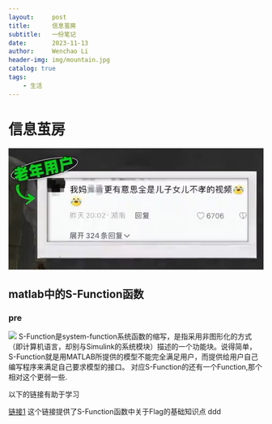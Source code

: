 ```yaml
---
layout:     post
title:      信息茧房
subtitle:   一份笔记
date:       2023-11-13
author:     Wenchao Li
header-img: img/mountain.jpg
catalog: true
tags:
    - 生活
---
```




# 信息茧房

![](2023-11-13-信息茧房_img\1.png)


## matlab中的S-Function函数
### pre

![](2022-10-24-12-20-47.png)
S-Function是system-function系统函数的缩写，是指采用非图形化的方式（即计算机语言，却别与Simulink的系统模块）描述的一个功能块。说得简单，S-Function就是用MATLAB所提供的模型不能完全满足用户，而提供给用户自己编写程序来满足自己要求模型的接口。
对应S-Function的还有一个Function,那个相对这个更弱一些.

以下的链接有助于学习

[链接1](https://blog.csdn.net/m0_50888394/article/details/116310136)
这个链接提供了S-Function函数中关于Flag的基础知识点
ddd

